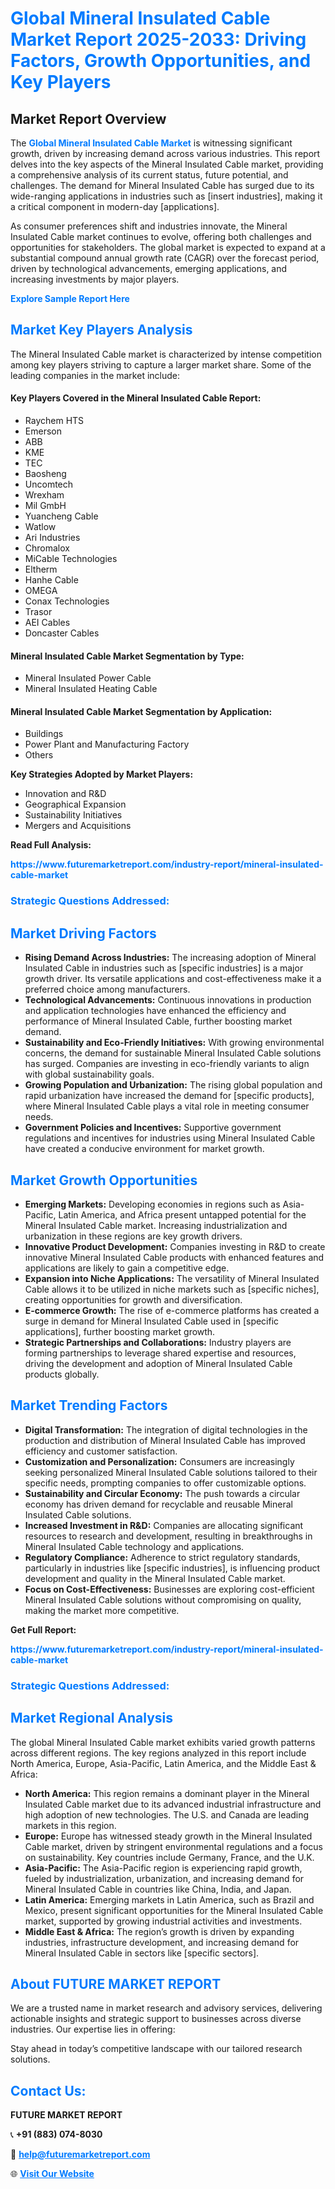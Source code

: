 <h1 style="color: #007BFF;">Global Mineral Insulated Cable Market Report 2025-2033: Driving Factors, Growth Opportunities, and Key Players</h1>

<section id="overview">
<h2>Market Report Overview</h2>
<p>The <a href="https://www.futuremarketreport.com/industry-report/mineral-insulated-cable-market" style="color: #007BFF; text-decoration: none;"><strong>Global Mineral Insulated Cable Market</strong></a> is witnessing significant growth, driven by increasing demand across various industries. This report delves into the key aspects of the Mineral Insulated Cable market, providing a comprehensive analysis of its current status, future potential, and challenges. The demand for Mineral Insulated Cable has surged due to its wide-ranging applications in industries such as [insert industries], making it a critical component in modern-day [applications].</p>
<p>As consumer preferences shift and industries innovate, the Mineral Insulated Cable market continues to evolve, offering both challenges and opportunities for stakeholders. The global market is expected to expand at a substantial compound annual growth rate (CAGR) over the forecast period, driven by technological advancements, emerging applications, and increasing investments by major players.</p>
</section>

<section id="overview">
<p><a href="https://www.futuremarketreport.com/request-sample/reportId=27332" style="color: #007BFF; text-decoration: none;"><strong>Explore Sample Report Here</strong></a></p>
</section>

<section id="key-players">
<h2 style="color: #007BFF;">Market Key Players Analysis</h2>
<p>The Mineral Insulated Cable market is characterized by intense competition among key players striving to capture a larger market share. Some of the leading companies in the market include:</p>
<h4>Key Players Covered in the Mineral Insulated Cable Report:</h4>
<ul><li>Raychem HTS</li><li>Emerson</li><li>ABB</li><li>KME</li><li>TEC</li><li>Baosheng</li><li>Uncomtech</li><li>Wrexham</li><li>Mil GmbH</li><li>Yuancheng Cable</li><li>Watlow</li><li>Ari Industries</li><li>Chromalox</li><li>MiCable Technologies</li><li>Eltherm</li><li>Hanhe Cable</li><li>OMEGA</li><li>Conax Technologies</li><li>Trasor</li><li>AEI Cables</li><li>Doncaster Cables</li></ul>
<h4>Mineral Insulated Cable Market Segmentation by Type:</h4>
<ul><li>Mineral Insulated Power Cable</li><li>Mineral Insulated Heating Cable</li></ul>

<h4>Mineral Insulated Cable Market Segmentation by Application:</h4>
<ul><li>Buildings</li><li>Power Plant and Manufacturing Factory</li><li>Others</li></ul>
<p><strong>Key Strategies Adopted by Market Players:</strong></p>
<ul>
<li>Innovation and R&D</li>
<li>Geographical Expansion</li>
<li>Sustainability Initiatives</li>
<li>Mergers and Acquisitions</li>
</ul>
</section>

<section>
<p><strong>Read Full Analysis: </strong></p><a href="https://www.futuremarketreport.com/industry-report/mineral-insulated-cable-market" style="color: #007BFF; text-decoration: none;"><strong>https://www.futuremarketreport.com/industry-report/mineral-insulated-cable-market</strong></a>
<h3 style="color: #007BFF;">Strategic Questions Addressed:</h3>
</section>

<section id="driving-factors">
<h2 style="color: #007BFF;">Market Driving Factors</h2>
<ul>
<li><strong>Rising Demand Across Industries:</strong> The increasing adoption of Mineral Insulated Cable in industries such as [specific industries] is a major growth driver. Its versatile applications and cost-effectiveness make it a preferred choice among manufacturers.</li>
<li><strong>Technological Advancements:</strong> Continuous innovations in production and application technologies have enhanced the efficiency and performance of Mineral Insulated Cable, further boosting market demand.</li>
<li><strong>Sustainability and Eco-Friendly Initiatives:</strong> With growing environmental concerns, the demand for sustainable Mineral Insulated Cable solutions has surged. Companies are investing in eco-friendly variants to align with global sustainability goals.</li>
<li><strong>Growing Population and Urbanization:</strong> The rising global population and rapid urbanization have increased the demand for [specific products], where Mineral Insulated Cable plays a vital role in meeting consumer needs.</li>
<li><strong>Government Policies and Incentives:</strong> Supportive government regulations and incentives for industries using Mineral Insulated Cable have created a conducive environment for market growth.</li>
</ul>
</section>

<section id="growth-opportunities">
<h2 style="color: #007BFF;">Market Growth Opportunities</h2>
<ul>
<li><strong>Emerging Markets:</strong> Developing economies in regions such as Asia-Pacific, Latin America, and Africa present untapped potential for the Mineral Insulated Cable market. Increasing industrialization and urbanization in these regions are key growth drivers.</li>
<li><strong>Innovative Product Development:</strong> Companies investing in R&D to create innovative Mineral Insulated Cable products with enhanced features and applications are likely to gain a competitive edge.</li>
<li><strong>Expansion into Niche Applications:</strong> The versatility of Mineral Insulated Cable allows it to be utilized in niche markets such as [specific niches], creating opportunities for growth and diversification.</li>
<li><strong>E-commerce Growth:</strong> The rise of e-commerce platforms has created a surge in demand for Mineral Insulated Cable used in [specific applications], further boosting market growth.</li>
<li><strong>Strategic Partnerships and Collaborations:</strong> Industry players are forming partnerships to leverage shared expertise and resources, driving the development and adoption of Mineral Insulated Cable products globally.</li>
</ul>
</section>

<section id="trending-factors">
<h2 style="color: #007BFF;">Market Trending Factors</h2>
<ul>
<li><strong>Digital Transformation:</strong> The integration of digital technologies in the production and distribution of Mineral Insulated Cable has improved efficiency and customer satisfaction.</li>
<li><strong>Customization and Personalization:</strong> Consumers are increasingly seeking personalized Mineral Insulated Cable solutions tailored to their specific needs, prompting companies to offer customizable options.</li>
<li><strong>Sustainability and Circular Economy:</strong> The push towards a circular economy has driven demand for recyclable and reusable Mineral Insulated Cable solutions.</li>
<li><strong>Increased Investment in R&D:</strong> Companies are allocating significant resources to research and development, resulting in breakthroughs in Mineral Insulated Cable technology and applications.</li>
<li><strong>Regulatory Compliance:</strong> Adherence to strict regulatory standards, particularly in industries like [specific industries], is influencing product development and quality in the Mineral Insulated Cable market.</li>
<li><strong>Focus on Cost-Effectiveness:</strong> Businesses are exploring cost-efficient Mineral Insulated Cable solutions without compromising on quality, making the market more competitive.</li>
</ul>
</section>

<section>
<p><strong>Get Full Report: </strong></p><a href="https://www.futuremarketreport.com/industry-report/mineral-insulated-cable-market" style="color: #007BFF; text-decoration: none;"><strong>https://www.futuremarketreport.com/industry-report/mineral-insulated-cable-market</strong></a>
<h3 style="color: #007BFF;">Strategic Questions Addressed:</h3>
</section>


<section id="regional-analysis">
<h2 style="color: #007BFF;">Market Regional Analysis</h2>
<p>The global Mineral Insulated Cable market exhibits varied growth patterns across different regions. The key regions analyzed in this report include North America, Europe, Asia-Pacific, Latin America, and the Middle East & Africa:</p>
<ul>
<li><strong>North America:</strong> This region remains a dominant player in the Mineral Insulated Cable market due to its advanced industrial infrastructure and high adoption of new technologies. The U.S. and Canada are leading markets in this region.</li>
<li><strong>Europe:</strong> Europe has witnessed steady growth in the Mineral Insulated Cable market, driven by stringent environmental regulations and a focus on sustainability. Key countries include Germany, France, and the U.K.</li>
<li><strong>Asia-Pacific:</strong> The Asia-Pacific region is experiencing rapid growth, fueled by industrialization, urbanization, and increasing demand for Mineral Insulated Cable in countries like China, India, and Japan.</li>
<li><strong>Latin America:</strong> Emerging markets in Latin America, such as Brazil and Mexico, present significant opportunities for the Mineral Insulated Cable market, supported by growing industrial activities and investments.</li>
<li><strong>Middle East & Africa:</strong> The region’s growth is driven by expanding industries, infrastructure development, and increasing demand for Mineral Insulated Cable in sectors like [specific sectors].</li>
</ul>
</section>

<footer>
<h2 style="color: #007BFF;">About FUTURE MARKET REPORT</h2>
<p>We are a trusted name in market research and advisory services, delivering actionable insights and strategic support to businesses across diverse industries. Our expertise lies in offering:</p>

<p>Stay ahead in today’s competitive landscape with our tailored research solutions.</p>

<h2 style="color: #007BFF;">Contact Us:</h2>
<p><strong>FUTURE MARKET REPORT</strong></p>
<p>📞 <strong>+91 (883) 074-8030</strong></p>
<p>📧 <strong><a href="mailto:help@futuremarketreport.com" style="color: #007BFF;">help@futuremarketreport.com</a></strong></p>
<p>🌐 <strong><a href="https://www.futuremarketreport.com/" style="color: #007BFF;">Visit Our Website</a></strong></p>
</footer>